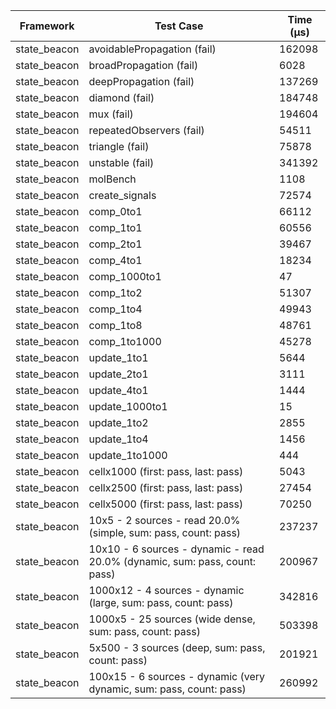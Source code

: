 | Framework | Test Case | Time (μs) |
| --- | --- | --- |
| state_beacon | avoidablePropagation (fail) | 162098 |
| state_beacon | broadPropagation (fail) | 6028 |
| state_beacon | deepPropagation (fail) | 137269 |
| state_beacon | diamond (fail) | 184748 |
| state_beacon | mux (fail) | 194604 |
| state_beacon | repeatedObservers (fail) | 54511 |
| state_beacon | triangle (fail) | 75878 |
| state_beacon | unstable (fail) | 341392 |
| state_beacon | molBench | 1108 |
| state_beacon | create_signals | 72574 |
| state_beacon | comp_0to1 | 66112 |
| state_beacon | comp_1to1 | 60556 |
| state_beacon | comp_2to1 | 39467 |
| state_beacon | comp_4to1 | 18234 |
| state_beacon | comp_1000to1 | 47 |
| state_beacon | comp_1to2 | 51307 |
| state_beacon | comp_1to4 | 49943 |
| state_beacon | comp_1to8 | 48761 |
| state_beacon | comp_1to1000 | 45278 |
| state_beacon | update_1to1 | 5644 |
| state_beacon | update_2to1 | 3111 |
| state_beacon | update_4to1 | 1444 |
| state_beacon | update_1000to1 | 15 |
| state_beacon | update_1to2 | 2855 |
| state_beacon | update_1to4 | 1456 |
| state_beacon | update_1to1000 | 444 |
| state_beacon | cellx1000 (first: pass, last: pass) | 5043 |
| state_beacon | cellx2500 (first: pass, last: pass) | 27454 |
| state_beacon | cellx5000 (first: pass, last: pass) | 70250 |
| state_beacon | 10x5 - 2 sources - read 20.0% (simple, sum: pass, count: pass) | 237237 |
| state_beacon | 10x10 - 6 sources - dynamic - read 20.0% (dynamic, sum: pass, count: pass) | 200967 |
| state_beacon | 1000x12 - 4 sources - dynamic (large, sum: pass, count: pass) | 342816 |
| state_beacon | 1000x5 - 25 sources (wide dense, sum: pass, count: pass) | 503398 |
| state_beacon | 5x500 - 3 sources (deep, sum: pass, count: pass) | 201921 |
| state_beacon | 100x15 - 6 sources - dynamic (very dynamic, sum: pass, count: pass) | 260992 |
